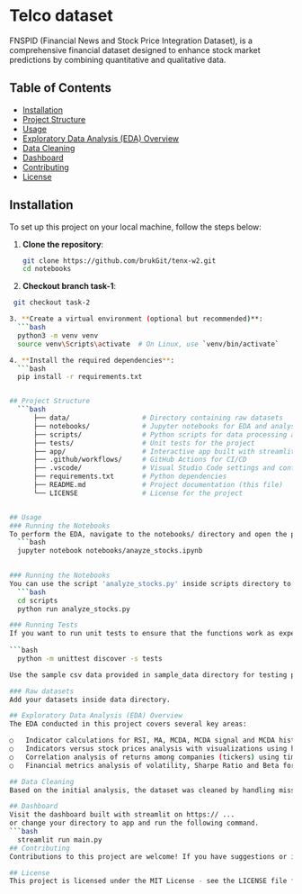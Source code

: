 
# Telco dataset

FNSPID (Financial News and Stock Price Integration Dataset), is a comprehensive financial dataset designed to enhance stock market predictions by combining quantitative and qualitative data.

## Table of Contents

- [Installation](#installation)
- [Project Structure](#project-structure)
- [Usage](#usage)
- [Exploratory Data Analysis (EDA) Overview](#exploratory-data-analysis-eda-overview)
- [Data Cleaning](#data-cleaning)
- [Dashboard](#dashboard)
- [Contributing](#contributing)
- [License](#license)

## Installation

To set up this project on your local machine, follow the steps below:

1. **Clone the repository**:
   ```bash
   git clone https://github.com/brukGit/tenx-w2.git
   cd notebooks

2. **Checkout branch task-1**:
  ```bash
   git checkout task-2

3. **Create a virtual environment (optional but recommended)**:
    ```bash
    python3 -m venv venv
    source venv\Scripts\activate  # On Linux, use `venv/bin/activate`

4. **Install the required dependencies**:
    ```bash
    pip install -r requirements.txt


## Project Structure
    ```bash
        ├── data/                  # Directory containing raw datasets
        ├── notebooks/             # Jupyter notebooks for EDA and analysis
        ├── scripts/               # Python scripts for data processing and visualization
        ├── tests/                 # Unit tests for the project
        ├── app/                   # Interactive app built with streamlit
        ├── .github/workflows/     # GitHub Actions for CI/CD
        ├── .vscode/               # Visual Studio Code settings and configurations
        ├── requirements.txt       # Python dependencies
        ├── README.md              # Project documentation (this file)
        └── LICENSE                # License for the project


## Usage
### Running the Notebooks
To perform the EDA, navigate to the notebooks/ directory and open the provided Jupyter notebook. The notebook focuses on different aspects of the analysis, including descriptive statistics for stock indicators, time series analysis, and financial metrics analysis using TA-Lib and yfiance.
    ```bash
    jupyter notebook notebooks/anayze_stocks.ipynb
   

### Running the Notebooks
You can use the script 'analyze_stocks.py' inside scripts directory to run all scripts located in 'src/' directory. Just change directory to scripts and executed the script inside. 
    ```bash
    cd scripts
    python run analyze_stocks.py

### Running Tests
If you want to run unit tests to ensure that the functions work as expected (although, sorry, currently no test code is provided.):
    
```bash
    python -m unittest discover -s tests

Use the sample csv data provided in sample_data directory for testing purposes.

### Raw datasets
Add your datasets inside data directory.

## Exploratory Data Analysis (EDA) Overview
The EDA conducted in this project covers several key areas:

○	Indicator calculations for RSI, MA, MCDA, MCDA signal and MCDA histogram and visualizations from their summary statistics
○	Indicators versus stock prices analysis with visualizations using heatmap and time series plots
○	Correlation analysis of returns among companies (tickers) using time-series and correlation heatmaps
○	Financial metrics analysis of volatility, Sharpe Ratio and Beta for all companies.

## Data Cleaning
Based on the initial analysis, the dataset was cleaned by handling missing values, removing duplicates, and ensuring correct data types.

## Dashboard
Visit the dashboard built with streamlit on https:// ...
or change your directory to app and run the following command.
```bash
    streamlit run main.py
## Contributing
Contributions to this project are welcome! If you have suggestions or improvements, feel free to open a pull request or issue on GitHub.

## License
This project is licensed under the MIT License - see the LICENSE file for details.


